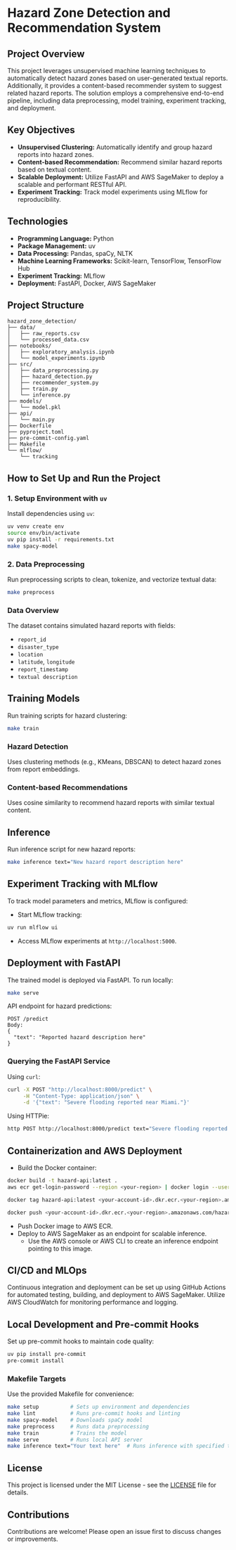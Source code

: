 # Hazard Zone Detection and Recommendation System

## Project Overview
This project leverages unsupervised machine learning techniques to automatically detect hazard zones based on user-generated textual reports. Additionally, it provides a content-based recommender system to suggest related hazard reports. The solution employs a comprehensive end-to-end pipeline, including data preprocessing, model training, experiment tracking, and deployment.

## Key Objectives
- **Unsupervised Clustering:** Automatically identify and group hazard reports into hazard zones.
- **Content-based Recommendation:** Recommend similar hazard reports based on textual content.
- **Scalable Deployment:** Utilize FastAPI and AWS SageMaker to deploy a scalable and performant RESTful API.
- **Experiment Tracking:** Track model experiments using MLflow for reproducibility.

## Technologies
- **Programming Language:** Python
- **Package Management:** uv
- **Data Processing:** Pandas, spaCy, NLTK
- **Machine Learning Frameworks:** Scikit-learn, TensorFlow, TensorFlow Hub
- **Experiment Tracking:** MLflow
- **Deployment:** FastAPI, Docker, AWS SageMaker

## Project Structure
```
hazard_zone_detection/
├── data/
│   ├── raw_reports.csv
│   └── processed_data.csv
├── notebooks/
│   ├── exploratory_analysis.ipynb
│   └── model_experiments.ipynb
├── src/
│   ├── data_preprocessing.py
│   ├── hazard_detection.py
│   ├── recommender_system.py
│   ├── train.py
│   └── inference.py
├── models/
│   └── model.pkl
├── api/
│   └── main.py
├── Dockerfile
├── pyproject.toml
├── pre-commit-config.yaml
├── Makefile
└── mlflow/
    └── tracking
```

## How to Set Up and Run the Project

### 1. Setup Environment with `uv`
Install dependencies using `uv`:
```bash
uv venv create env
source env/bin/activate
uv pip install -r requirements.txt
make spacy-model
```

### 2. Data Preprocessing
Run preprocessing scripts to clean, tokenize, and vectorize textual data:
```bash
make preprocess
```

### Data Overview
The dataset contains simulated hazard reports with fields:
- `report_id`
- `disaster_type`
- `location`
- `latitude`, `longitude`
- `report_timestamp`
- `textual description`

## Training Models
Run training scripts for hazard clustering:
```bash
make train
```

### Hazard Detection
Uses clustering methods (e.g., KMeans, DBSCAN) to detect hazard zones from report embeddings.

### Content-based Recommendations
Uses cosine similarity to recommend hazard reports with similar textual content.

## Inference
Run inference script for new hazard reports:
```bash
make inference text="New hazard report description here"
```

## Experiment Tracking with MLflow
To track model parameters and metrics, MLflow is configured:
- Start MLflow tracking:
```bash
uv run mlflow ui
```
- Access MLflow experiments at `http://localhost:5000`.

## Deployment with FastAPI
The trained model is deployed via FastAPI. To run locally:
```bash
make serve
```

API endpoint for hazard predictions:
```http
POST /predict
Body:
{
  "text": "Reported hazard description here"
}
```

### Querying the FastAPI Service

Using `curl`:
```bash
curl -X POST "http://localhost:8000/predict" \
     -H "Content-Type: application/json" \
     -d '{"text": "Severe flooding reported near Miami."}'
```

Using HTTPie:
```bash
http POST http://localhost:8000/predict text="Severe flooding reported near Miami."
```

## Containerization and AWS Deployment
- Build the Docker container:
```bash
docker build -t hazard-api:latest .
aws ecr get-login-password --region <your-region> | docker login --username AWS --password-stdin <your-account-id>.dkr.ecr.<your-region>.amazonaws.com

docker tag hazard-api:latest <your-account-id>.dkr.ecr.<your-region>.amazonaws.com/hazard-api:latest

docker push <your-account-id>.dkr.ecr.<your-region>.amazonaws.com/hazard-api:latest
```
- Push Docker image to AWS ECR.
- Deploy to AWS SageMaker as an endpoint for scalable inference.
  - Use the AWS console or AWS CLI to create an inference endpoint pointing to this image.

## CI/CD and MLOps
Continuous integration and deployment can be set up using GitHub Actions for automated testing, building, and deployment to AWS SageMaker. Utilize AWS CloudWatch for monitoring performance and logging.

## Local Development and Pre-commit Hooks
Set up pre-commit hooks to maintain code quality:
```bash
uv pip install pre-commit
pre-commit install
```

### Makefile Targets
Use the provided Makefile for convenience:
```bash
make setup          # Sets up environment and dependencies
make lint           # Runs pre-commit hooks and linting
make spacy-model    # Downloads spaCy model
make preprocess     # Runs data preprocessing
make train          # Trains the model
make serve          # Runs local API server
make inference text="Your text here"  # Runs inference with specified text
```


## License
This project is licensed under the MIT License - see the [LICENSE](LICENSE) file for details.

## Contributions
Contributions are welcome! Please open an issue first to discuss changes or improvements.

